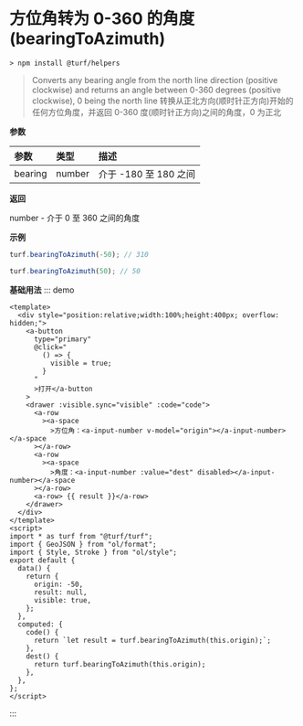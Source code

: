 # 方位角转为 0-360 的角度(bearingToAzimuth)

```
> npm install @turf/helpers
```

> Converts any bearing angle from the north line direction (positive clockwise) and returns an angle between 0-360 degrees (positive clockwise), 0 being the north line
> 转换从正北方向(顺时针正方向)开始的任何方位角度，并返回 0-360 度(顺时针正方向)之间的角度，0 为正北

**参数**

| 参数    | 类型   | 描述                  |
| :------ | :----- | :-------------------- |
| bearing | number | 介于 -180 至 180 之间 |

**返回**

number - 介于 0 至 360 之间的角度

**示例**

```js
turf.bearingToAzimuth(-50); // 310

turf.bearingToAzimuth(50); // 50
```

**基础用法**
::: demo

```vue
<template>
  <div style="position:relative;width:100%;height:400px; overflow: hidden;">
    <a-button
      type="primary"
      @click="
        () => {
          visible = true;
        }
      "
      >打开</a-button
    >
    <drawer :visible.sync="visible" :code="code">
      <a-row
        ><a-space
          >方位角：<a-input-number v-model="origin"></a-input-number></a-space
      ></a-row>
      <a-row
        ><a-space
          >角度：<a-input-number :value="dest" disabled></a-input-number></a-space
      ></a-row>
      <a-row> {{ result }}</a-row>
    </drawer>
  </div>
</template>
<script>
import * as turf from "@turf/turf";
import { GeoJSON } from "ol/format";
import { Style, Stroke } from "ol/style";
export default {
  data() {
    return {
      origin: -50,
      result: null,
      visible: true,
    };
  },
  computed: {
    code() {
      return `let result = turf.bearingToAzimuth(this.origin);`;
    },
    dest() {
      return turf.bearingToAzimuth(this.origin);
    },
  },
};
</script>
```

:::
